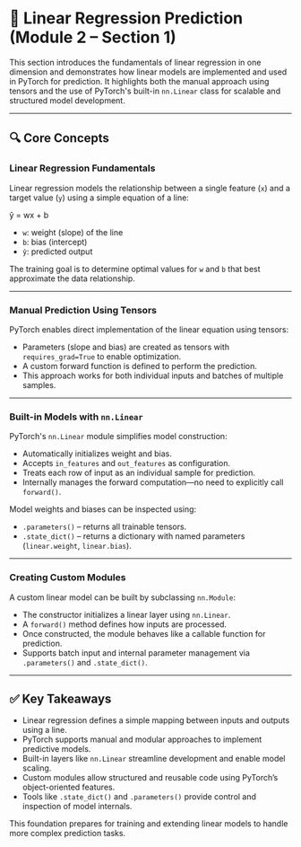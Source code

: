 # 📘 Linear Regression Prediction (Module 2 – Section 1)

This section introduces the fundamentals of linear regression in one dimension and demonstrates how linear models are implemented and used in PyTorch for prediction. It highlights both the manual approach using tensors and the use of PyTorch's built-in `nn.Linear` class for scalable and structured model development.

---

## 🔍 Core Concepts

### Linear Regression Fundamentals

Linear regression models the relationship between a single feature (`x`) and a target value (`y`) using a simple equation of a line:

ŷ = wx + b

- `w`: weight (slope) of the line
- `b`: bias (intercept)
- `ŷ`: predicted output

The training goal is to determine optimal values for `w` and `b` that best approximate the data relationship.

---

### Manual Prediction Using Tensors

PyTorch enables direct implementation of the linear equation using tensors:

- Parameters (slope and bias) are created as tensors with `requires_grad=True` to enable optimization.
- A custom forward function is defined to perform the prediction.
- This approach works for both individual inputs and batches of multiple samples.

---

### Built-in Models with `nn.Linear`

PyTorch's `nn.Linear` module simplifies model construction:

- Automatically initializes weight and bias.
- Accepts `in_features` and `out_features` as configuration.
- Treats each row of input as an individual sample for prediction.
- Internally manages the forward computation—no need to explicitly call `forward()`.

Model weights and biases can be inspected using:

- `.parameters()` – returns all trainable tensors.
- `.state_dict()` – returns a dictionary with named parameters (`linear.weight`, `linear.bias`).

---

### Creating Custom Modules

A custom linear model can be built by subclassing `nn.Module`:

- The constructor initializes a linear layer using `nn.Linear`.
- A `forward()` method defines how inputs are processed.
- Once constructed, the module behaves like a callable function for prediction.
- Supports batch input and internal parameter management via `.parameters()` and `.state_dict()`.

---

## ✅ Key Takeaways

- Linear regression defines a simple mapping between inputs and outputs using a line.
- PyTorch supports manual and modular approaches to implement predictive models.
- Built-in layers like `nn.Linear` streamline development and enable model scaling.
- Custom modules allow structured and reusable code using PyTorch’s object-oriented features.
- Tools like `.state_dict()` and `.parameters()` provide control and inspection of model internals.

This foundation prepares for training and extending linear models to handle more complex prediction tasks.
